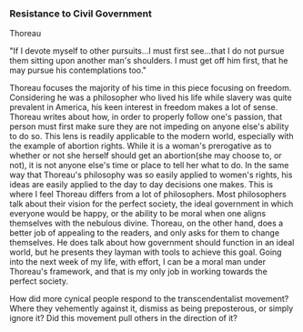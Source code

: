 ### Resistance to Civil Government 

Thoreau 

"If I devote myself to other pursuits...I must first see...that I do not pursue them sitting upon another man's shoulders. I must get off him first, that he may pursue his contemplations too."



Thoreau focuses the majority of his time in this piece focusing on freedom. Considering he was a philosopher who lived his life while slavery was quite prevalent in America, his keen interest in freedom makes a lot of sense. Thoreau writes about how, in order to properly follow one's passion, that person must first make sure they are not impeding on anyone else's ability to do so. This lens is readily applicable to the modern world, especially with the example of abortion rights. While it is a woman's prerogative as to whether or not she herself should get an abortion(she may choose to, or not), it is not anyone else's time or place to tell her what to do. In the same way that Thoreau's philosophy was so easily applied to women's rights, his ideas are easily applied to the day to day decisions one makes. This is where I feel Thoreau differs from a lot of philosophers. Most philosophers talk about their vision for the perfect society, the ideal government in which everyone would be happy, or the ability to be moral when one aligns themselves with the nebulous divine. Thoreau, on the other hand, does a better job of appealing to the readers, and only asks for them to change themselves. He does talk about how government should function in an ideal world, but he presents they layman with tools to achieve this goal. Going into the next week of my life, with effort, I can be a moral man under Thoreau's framework, and that is my only job in working towards the perfect society.



How did more cynical people respond to the transcendentalist movement? Where they vehemently against it, dismiss as being preposterous, or simply ignore it? Did this movement pull others in the direction of it?


